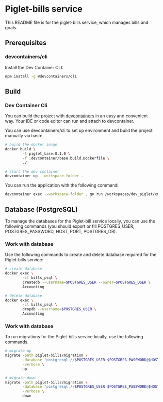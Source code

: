 # Piglet-bills service

This README file is for the piglet-bills service, which manages bills and goals.

## Prerequisites

### devcontainers/cli
Install the Dev Container CLI:

```bash
npm install -g @devcontainers/cli
```

## Build

### Dev Container Cli

You can build the project with [devcontainers](https://containers.dev/) in an easy and convenient way.
Your IDE or code editor can run and attach to devcontainer.

You can use devcontainers/cli to set up environment and build the project manually via bash:
```bash
# build the docker image
docker build \
        -t piglet_base:0.1.0 \
        -f .devcontainer/base.build.Dockerfile \
        ./

# start the dev container
devcontainer up --workspace-folder .
```

You can run the application with the following command:
```bash
devcontainer exec --workspace-folder . go run /workspaces/dev_piglet/cmd/main.go
```

## Database (PostgreSQL)

To manage the databases for the Piglet-bill service locally, you can use the following commands
(you should export or fill POSTGRES_USER, POSTGRES_PASSWORD, HOST, PORT, POSTGRES_DB).

### Work with database

Use the following commands to create and delete database required for the Piglet-bills service:
```bash
# create database
docker exec \
        -it bills_psql \
        createdb --username=$POSTGRES_USER --owner=$POSTGRES_USER \
        Accounting

# delete database 
docker exec \
        -it bills_psql \
        dropdb --username=$POSTGRES_USER \
        Accounting
```

### Work with database

To run migrations for the Piglet-bills service locally, use the following commands.

```bash
# migrate up
migrate -path piglet-bills/migration \
        -database "postgresql://$POSTGRES_USER:$POSTGRES_PASSWORD@$HOST:$PORT/$POSTGRES_DB?sslmode=disable" \
        -verbose \
        up

# migrate down
migrate -path piglet-bills/migration \
        -database "postgresql://$POSTGRES_USER:$POSTGRES_PASSWORD@$HOST:$PORT/$POSTGRES_DB?sslmode=disable" \
        -verbose \
        down
```